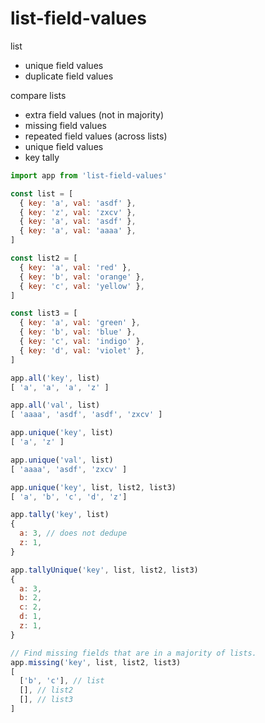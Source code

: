 # list-field-values

list
* unique field values
* duplicate field values

compare lists
  * extra field values (not in majority)
  * missing field values
  * repeated field values (across lists)
* unique field values
* key tally


```js
import app from 'list-field-values'

const list = [
  { key: 'a', val: 'asdf' },
  { key: 'z', val: 'zxcv' },
  { key: 'a', val: 'asdf' },
  { key: 'a', val: 'aaaa' },
]

const list2 = [
  { key: 'a', val: 'red' },
  { key: 'b', val: 'orange' },
  { key: 'c', val: 'yellow' },
]

const list3 = [
  { key: 'a', val: 'green' },
  { key: 'b', val: 'blue' },
  { key: 'c', val: 'indigo' },
  { key: 'd', val: 'violet' },
]

app.all('key', list)
[ 'a', 'a', 'a', 'z' ]

app.all('val', list)
[ 'aaaa', 'asdf', 'asdf', 'zxcv' ]

app.unique('key', list)
[ 'a', 'z' ]

app.unique('val', list)
[ 'aaaa', 'asdf', 'zxcv' ]

app.unique('key', list, list2, list3)
[ 'a', 'b', 'c', 'd', 'z']

app.tally('key', list)
{
  a: 3, // does not dedupe
  z: 1,
}

app.tallyUnique('key', list, list2, list3)
{
  a: 3,
  b: 2,
  c: 2,
  d: 1,
  z: 1,
}

// Find missing fields that are in a majority of lists.
app.missing('key', list, list2, list3)
[
  ['b', 'c'], // list
  [], // list2
  [], // list3
]
```
